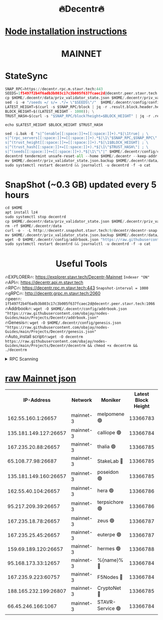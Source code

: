 <h1 align="center"> 🔥Decentr🔥</h1>

[Node installation instructions](https://github.com/obajay/nodes-Guides/tree/main/Projects/Decentr)
=
<h1 align="center"> MAINNET</h1>

# StateSync
```python
SNAP_RPC=https://decentr.rpc.m.stavr.tech:443
SEEDS=1f5497f2b4f6adb3b803c17c3b005f637fcaec2d@decentr.peer.stavr.tech:1066
cp $HOME/.decentr/data/priv_validator_state.json $HOME/.decentr/priv_validator_state.json.backup
sed -i -e "/seeds =/ s/= .*/= \"$SEEDS\"/"  $HOME/.decentr/config/config.toml
LATEST_HEIGHT=$(curl -s $SNAP_RPC/block | jq -r .result.block.header.height); \
BLOCK_HEIGHT=$((LATEST_HEIGHT - 1000)); \
TRUST_HASH=$(curl -s "$SNAP_RPC/block?height=$BLOCK_HEIGHT" | jq -r .result.block_id.hash)

echo $LATEST_HEIGHT $BLOCK_HEIGHT $TRUST_HASH

sed -i.bak -E "s|^(enable[[:space:]]+=[[:space:]]+).*$|\1true| ; \
s|^(rpc_servers[[:space:]]+=[[:space:]]+).*$|\1\"$SNAP_RPC,$SNAP_RPC\"| ; \
s|^(trust_height[[:space:]]+=[[:space:]]+).*$|\1$BLOCK_HEIGHT| ; \
s|^(trust_hash[[:space:]]+=[[:space:]]+).*$|\1\"$TRUST_HASH\"| ; \
s|^(seeds[[:space:]]+=[[:space:]]+).*$|\1\"\"|" $HOME/.decentr/config/config.toml
decentrd tendermint unsafe-reset-all --home $HOME/.decentr --keep-addr-book
mv $HOME/.decentr/priv_validator_state.json.backup $HOME/.decentr/data/priv_validator_state.json
sudo systemctl restart decentrd && journalctl -u decentrd -f -o cat
```
# SnapShot (~0.3 GB) updated every 5 hours
```python
cd $HOME
apt install lz4
sudo systemctl stop decentrd
cp $HOME/.decentr/data/priv_validator_state.json $HOME/.decentr/priv_validator_state.json.backup
rm -rf $HOME/.decentr/data
curl -o - -L http://decentr.snapshot.stavr.tech:9/decentr/decentr-snap.tar.lz4 | lz4 -c -d - | tar -x -C $HOME/.decentr --strip-components 2
mv $HOME/.decentr/priv_validator_state.json.backup $HOME/.decentr/data/priv_validator_state.json
wget -O $HOME/.decentr/config/addrbook.json "https://raw.githubusercontent.com/obajay/nodes-Guides/main/Projects/Decentr/addrbook.json"
sudo systemctl restart decentrd && journalctl -u decentrd -f -o cat
```

 <h1 align="center"> Useful Tools</h1>

🔥EXPLORER🔥:     https://explorer.stavr.tech/Decentr-Mainnet        `Indexer "ON"` \
🔥API🔥:          https://decentr.api.m.stavr.tech \
🔥RPC🔥:          https://decentr.rpc.m.stavr.tech:443              `Snapshot-interval = 1000` \
🔥gRPC🔥:         http://decentr.grpc.m.stavr.tech:2060 \
🔥peer🔥:         `1f5497f2b4f6adb3b803c17c3b005f637fcaec2d@decentr.peer.stavr.tech:1066` \
🔥Addrbook🔥:  `wget -O $HOME/.decentr/config/addrbook.json "https://raw.githubusercontent.com/obajay/nodes-Guides/main/Projects/Decentr/addrbook.json"` \
🔥Genesis🔥:  `wget -O $HOME/.decentr/config/genesis.json "https://raw.githubusercontent.com/obajay/nodes-Guides/main/Projects/Decentr/genesis.json"` \
🔥Auto_install script🔥:`wget -O decentrm https://raw.githubusercontent.com/obajay/nodes-Guides/main/Projects/Decentr/decentrm && chmod +x decentrm && ./decentrm`

<details>
<summary>RPC Scanning</summary>

<h2 align="center"> We scan nodes in real time every 4 hours. And we provide the final result of RPC endpoints.
We cannot influence the operation of these nodes in any way. </h2>


```python
If Voting Power is higher than 0 --> then the Node is a validator of the network and may be subject to attack and be a potential threat to the chain.
```
```python
We marked such validators with a red symbol
```

</details>

[raw Mainnet json](https://rpc-check.decentrm.stavr.tech/decentrm/rpc-decentrm-result.json)
=



<table><tr><th>IP-Address</th><th>Network</th><th>Moniker</th><th>Latest Block Height</th><th>Earliest Block Height</th><th>Catching Up</th><th>Tx Index</th><th>Voting Power</th><th>Scan Time</th></tr><tr><td>162.55.160.1:26657</td><td>mainnet-3</td><td>melpomene 🟢</td><td>13366783</td><td>1688950</td><td>False</td><td>on</td><td>0</td><td>2024-03-17T18:57:55.402911158UTC</td></tr><tr><td>135.181.149.127:26657</td><td>mainnet-3</td><td>calliope 🟢</td><td>13366784</td><td>1688950</td><td>False</td><td>on</td><td>0</td><td>2024-03-17T18:57:59.839225418UTC</td></tr><tr><td>167.235.20.88:26657</td><td>mainnet-3</td><td>thalia 🟢</td><td>13366785</td><td>1688950</td><td>False</td><td>on</td><td>0</td><td>2024-03-17T18:58:04.358526123UTC</td></tr><tr><td>65.108.77.98:26687</td><td>mainnet-3</td><td>StakeLab 🔴</td><td>13366785</td><td>1688950</td><td>False</td><td>on</td><td>5460374</td><td>2024-03-17T18:58:04.648815902UTC</td></tr><tr><td>135.181.149.160:26657</td><td>mainnet-3</td><td>poseidon 🟢</td><td>13366785</td><td>1688950</td><td>False</td><td>on</td><td>0</td><td>2024-03-17T18:58:09.008516410UTC</td></tr><tr><td>162.55.40.104:26657</td><td>mainnet-3</td><td>hera 🟢</td><td>13366786</td><td>1688950</td><td>False</td><td>on</td><td>0</td><td>2024-03-17T18:58:09.492662977UTC</td></tr><tr><td>95.217.209.39:26657</td><td>mainnet-3</td><td>terpsichore 🟢</td><td>13366786</td><td>1688950</td><td>False</td><td>on</td><td>0</td><td>2024-03-17T18:58:13.870381288UTC</td></tr><tr><td>167.235.18.78:26657</td><td>mainnet-3</td><td>zeus 🟢</td><td>13366787</td><td>1688950</td><td>False</td><td>on</td><td>0</td><td>2024-03-17T18:58:18.146092448UTC</td></tr><tr><td>167.235.25.45:26657</td><td>mainnet-3</td><td>euterpe 🟢</td><td>13366787</td><td>1688950</td><td>False</td><td>on</td><td>0</td><td>2024-03-17T18:58:20.445270003UTC</td></tr><tr><td>159.69.189.120:26657</td><td>mainnet-3</td><td>hermes 🟢</td><td>13366788</td><td>1688950</td><td>False</td><td>on</td><td>0</td><td>2024-03-17T18:58:22.699509276UTC</td></tr><tr><td>95.168.173.33:12657</td><td>mainnet-3</td><td>%{name}% 🔴</td><td>13366784</td><td>8964001</td><td>False</td><td>on</td><td>4280381</td><td>2024-03-17T18:58:00.852448661UTC</td></tr><tr><td>167.235.9.223:60757</td><td>mainnet-3</td><td>F5Nodes 🔴</td><td>13366784</td><td>12380001</td><td>False</td><td>off</td><td>562</td><td>2024-03-17T18:58:01.080598195UTC</td></tr><tr><td>188.165.232.199:26807</td><td>mainnet-3</td><td>CryptoNet 🔴</td><td>13366785</td><td>13242001</td><td>False</td><td>off</td><td>916288</td><td>2024-03-17T18:58:09.271890441UTC</td></tr><tr><td>66.45.246.166:1067</td><td>mainnet-3</td><td>STAVR-Service 🟢</td><td>13366784</td><td>13366001</td><td>False</td><td>on</td><td>0</td><td>2024-03-17T18:58:00.385000405UTC</td></tr></table>
